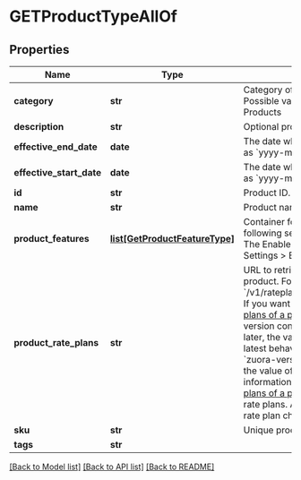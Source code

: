 # GETProductTypeAllOf

## Properties
Name | Type | Description | Notes
------------ | ------------- | ------------- | -------------
**category** | **str** | Category of the product. Used by Zuora Quotes Guided Product Selector.  Possible values are:   - Base Products   - Add On Services   - Miscellaneous Products  | [optional] 
**description** | **str** | Optional product description.  | [optional] 
**effective_end_date** | **date** | The date when the product expires and cannot be subscribed to anymore, as &#x60;yyyy-mm-dd&#x60;.  | [optional] 
**effective_start_date** | **date** | The date when the product becomes available and can be subscribed to, as &#x60;yyyy-mm-dd&#x60;.  | [optional] 
**id** | **str** | Product ID.  | [optional] 
**name** | **str** | Product name, up to 100 characters.  | [optional] 
**product_features** | [**list[GetProductFeatureType]**](GetProductFeatureType.md) | Container for one or more product features. Only available when the following settings are enabled: - The Entitlements feature in your tenant - The Enable Feature Specification in Product and Subscriptions setting in Settings &gt; Billing  | [optional] 
**product_rate_plans** | **str** | URL to retrieve information about all product rate plans of a specific product. For example, &#x60;/v1/rateplan/40289f466463d683016463ef8b7301a0/productRatePlan&#x60;. If you want to view the product rate plan details, call [List all product rate plans of a product](https://www.zuora.com/developer/api-reference/#operation/GET_ProductRatePlans) with the returned URL.  This field is in Zuora REST API version control. If you set the &#x60;zuora-version&#x60; request header to &#x60;230.0&#x60; or later, the value of this field is a URL. Zuora recommends that you use the latest behavior to retrieve product information.  If you do not set the &#x60;zuora-version&#x60; request header or you set this header to &#x60;229.0&#x60; or earlier, the value of this field is an array of product rate plan details. For more information about the array, see the response body of [List all product rate plans of a product](https://www.zuora.com/developer/api-reference/#operation/GET_ProductRatePlans). **Note**: The array contains a maximum of 300 product rate plans. Additionally, across all product rate plans, at most 300 product rate plan charges are returned.  | [optional] 
**sku** | **str** | Unique product SKU, up to 50 characters.  | [optional] 
**tags** | **str** |  | [optional] 

[[Back to Model list]](../README.md#documentation-for-models) [[Back to API list]](../README.md#documentation-for-api-endpoints) [[Back to README]](../README.md)


